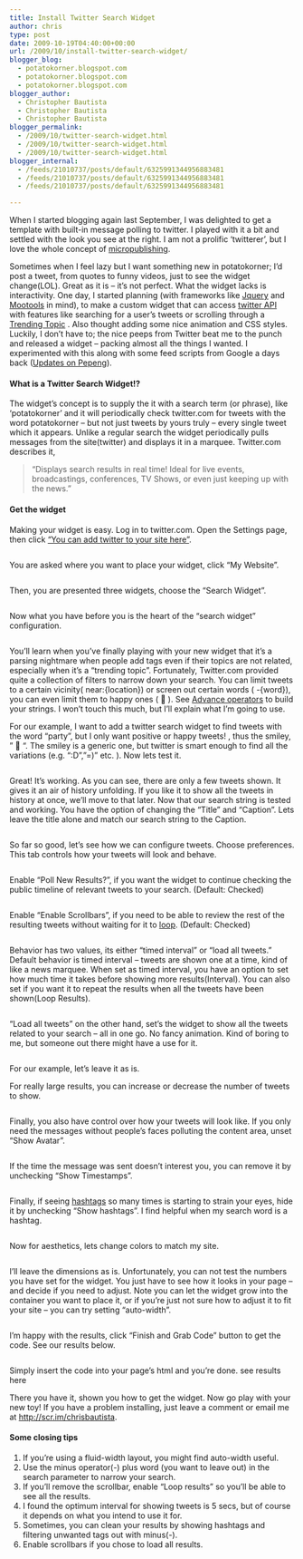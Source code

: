 ```yaml
---
title: Install Twitter Search Widget
author: chris
type: post
date: 2009-10-19T04:40:00+00:00
url: /2009/10/install-twitter-search-widget/
blogger_blog:
  - potatokorner.blogspot.com
  - potatokorner.blogspot.com
  - potatokorner.blogspot.com
blogger_author:
  - Christopher Bautista
  - Christopher Bautista
  - Christopher Bautista
blogger_permalink:
  - /2009/10/twitter-search-widget.html
  - /2009/10/twitter-search-widget.html
  - /2009/10/twitter-search-widget.html
blogger_internal:
  - /feeds/21010737/posts/default/6325991344956883481
  - /feeds/21010737/posts/default/6325991344956883481
  - /feeds/21010737/posts/default/6325991344956883481

---
```

When I started blogging again last September, I was delighted to get a template with built-in message polling to twitter. I played with it a bit and settled with the look you see at the right. I am not a prolific &#8216;twitterer&#8217;, but I love the whole concept of [micropublishing][1].

<!--more-->

  
Sometimes when I feel lazy but I want something new in potatokorner; I&#8217;d post a tweet, from quotes to funny videos, just to see the widget change(LOL). Great as it is &#8211; it&#8217;s not perfect. What the widget lacks is interactivity. One day, I started planning (with frameworks like [Jquery][2] and [Mootools][3] in mind), to make a custom widget that can access [twitter API][4] with features like searching for a user&#8217;s tweets or scrolling through a [Trending Topic][5] . Also thought adding some nice animation and CSS styles. Luckily, I don&#8217;t have to; the nice peeps from Twitter beat me to the punch and released a widget &#8211; packing almost all the things I wanted. I experimented with this along with some feed scripts from Google a days back ([Updates on Pepeng][6]).

#### What is a Twitter Search Widget!?

The widget&#8217;s concept is to supply the it with a search term (or phrase), like &#8216;potatokorner&#8217; and it will periodically check twitter.com for tweets with the word potatokorner &#8211; but not just tweets by yours truly &#8211; every single tweet which it appears. Unlike a regular search the widget periodically pulls messages from the site(twitter) and displays it in a marquee. Twitter.com describes it,

> &#8220;Displays search results in real time! Ideal for live events, broadcastings, conferences, TV Shows, or even just keeping up with the news.&#8221;

#### Get the widget

Making your widget is easy. Log in to twitter.com. Open the Settings page, then click [&#8220;You can add twitter to your site here&#8221;][7].

<div>
  <a style="margin-left: 1em; margin-right: 1em;" href="http://4.bp.blogspot.com/_BBS5bkzuLXM/Stvr3MiCQ0I/AAAAAAAADK0/PAJxPF4FpjA/s1600-h/potatokorner-twitter-search-widget.PNG"><img src="http://4.bp.blogspot.com/_BBS5bkzuLXM/Stvr3MiCQ0I/AAAAAAAADK0/PAJxPF4FpjA/s320/potatokorner-twitter-search-widget.PNG" alt="" border="0" /></a>
</div>

You are asked where you want to place your widget, click &#8220;My Website&#8221;.

<div>
  <a style="margin-left: 1em; margin-right: 1em;" href="http://3.bp.blogspot.com/_BBS5bkzuLXM/StvssWMQRVI/AAAAAAAADLE/0h7qv6ggYV4/s1600-h/potatokorner-twitter-search-widget-step2.PNG"><img src="http://3.bp.blogspot.com/_BBS5bkzuLXM/StvssWMQRVI/AAAAAAAADLE/0h7qv6ggYV4/s320/potatokorner-twitter-search-widget-step2.PNG" alt="" border="0" /></a>
</div>

Then, you are presented three widgets, choose the &#8220;Search Widget&#8221;.

<div>
  <a style="margin-left: 1em; margin-right: 1em;" href="http://3.bp.blogspot.com/_BBS5bkzuLXM/StvsyHJVE6I/AAAAAAAADLM/tFwZeVyrcxI/s1600-h/potatokorner-twitter-search-widget-step3.PNG"><img src="http://3.bp.blogspot.com/_BBS5bkzuLXM/StvsyHJVE6I/AAAAAAAADLM/tFwZeVyrcxI/s320/potatokorner-twitter-search-widget-step3.PNG" alt="" border="0" /></a>
</div>

Now what you have before you is the heart of the &#8220;search widget&#8221; configuration.

<div>
  <a style="margin-left: 1em; margin-right: 1em;" href="http://1.bp.blogspot.com/_BBS5bkzuLXM/StvtGGtbBOI/AAAAAAAADLU/aaM8noAbmZU/s1600-h/potatokorner-twitter-search-config.PNG"><img src="http://1.bp.blogspot.com/_BBS5bkzuLXM/StvtGGtbBOI/AAAAAAAADLU/aaM8noAbmZU/s320/potatokorner-twitter-search-config.PNG" alt="" border="0" /></a>
</div>

You&#8217;ll learn when you&#8217;ve finally playing with your new widget that it&#8217;s a parsing nightmare when people add tags even if their topics are not related, especially when it&#8217;s a &#8220;trending topic&#8221;. Fortunately, Twitter.com provided quite a collection of filters to narrow down your search. You can limit tweets to a certain vicinity( near:{location}) or screen out certain words ( -{word}), you can even limit them to happy ones ( 🙂 ). See [Advance operators][8] to build your strings. I won&#8217;t touch this much, but I&#8217;ll explain what I&#8217;m going to use.

For our example, I want to add a twitter search widget to find tweets with the word &#8220;party&#8221;, but I only want positive or happy tweets! , thus the smiley, &#8221; 🙂 &#8220;. The smiley is a generic one, but twitter is smart enough to find all the variations (e.g. &#8220;:D&#8221;,&#8221;=)&#8221; etc. ). Now lets test it.

<div>
  <a style="margin-left: 1em; margin-right: 1em;" href="http://3.bp.blogspot.com/_BBS5bkzuLXM/StvtQSnAXbI/AAAAAAAADLc/OW3As3VfJpY/s1600-h/potatokorner-twitter-search-test.PNG"><img src="http://3.bp.blogspot.com/_BBS5bkzuLXM/StvtQSnAXbI/AAAAAAAADLc/OW3As3VfJpY/s320/potatokorner-twitter-search-test.PNG" alt="" border="0" /></a>
</div>

Great! It&#8217;s working. As you can see, there are only a few tweets shown. It gives it an air of history unfolding. If you like it to show all the tweets in history at once, we&#8217;ll move to that later. Now that our search string is tested and working. You have the option of changing the &#8220;Title&#8221; and &#8220;Caption&#8221;. Lets leave the title alone and match our search string to the Caption.

<div>
  <a style="margin-left: 1em; margin-right: 1em;" href="http://4.bp.blogspot.com/_BBS5bkzuLXM/StvtXiBgOxI/AAAAAAAADLk/ObOyPgSCPs0/s1600-h/potatokorner-twitter-search-config-2-1.PNG"><img src="http://4.bp.blogspot.com/_BBS5bkzuLXM/StvtXiBgOxI/AAAAAAAADLk/ObOyPgSCPs0/s320/potatokorner-twitter-search-config-2-1.PNG" alt="" border="0" /></a>
</div>

So far so good, let&#8217;s see how we can configure tweets. Choose preferences. This tab controls how your tweets will look and behave.

<div>
  <a style="margin-left: 1em; margin-right: 1em;" href="http://2.bp.blogspot.com/_BBS5bkzuLXM/Stvt9WNTcpI/AAAAAAAADLs/Nk4bRBgcKTI/s1600-h/potatokorner-twitter-search-config-2.PNG"><img src="http://2.bp.blogspot.com/_BBS5bkzuLXM/Stvt9WNTcpI/AAAAAAAADLs/Nk4bRBgcKTI/s320/potatokorner-twitter-search-config-2.PNG" alt="" border="0" /></a>
</div>

Enable &#8220;Poll New Results?&#8221;, if you want the widget to continue checking the public timeline of relevant tweets to your search. (Default: Checked)

<div>
  <a style="margin-left: 1em; margin-right: 1em;" href="http://3.bp.blogspot.com/_BBS5bkzuLXM/StzbFlGO71I/AAAAAAAADL0/C_W70lovF7o/s1600-h/potatokorner-twitter-search-config-3+-poll.PNG"><img src="http://3.bp.blogspot.com/_BBS5bkzuLXM/StzbFlGO71I/AAAAAAAADL0/C_W70lovF7o/s320/potatokorner-twitter-search-config-3+-poll.PNG" alt="" border="0" /></a>
</div>

Enable &#8220;Enable Scrollbars&#8221;, if you need to be able to review the rest of the resulting tweets without waiting for it to [loop][9]. (Default: Checked)

<div>
  <a style="margin-left: 1em; margin-right: 1em;" href="http://4.bp.blogspot.com/_BBS5bkzuLXM/StzbK9XmG0I/AAAAAAAADL8/mTLPB6ox8dg/s1600-h/potatokorner-twitter-search-config-3+-loop.PNG"><img src="http://4.bp.blogspot.com/_BBS5bkzuLXM/StzbK9XmG0I/AAAAAAAADL8/mTLPB6ox8dg/s320/potatokorner-twitter-search-config-3+-loop.PNG" alt="" border="0" /></a>
</div>

Behavior has two values, its either &#8220;timed interval&#8221; or &#8220;load all tweets.&#8221; Default behavior is timed interval &#8211; tweets are shown one at a time, kind of like a news marquee. When set as timed interval, you have an option to set how much time it takes before showing more results(Interval). You can also set if you want it to repeat the results when all the tweets have been shown(Loop Results).

<div>
  <a style="margin-left: 1em; margin-right: 1em;" href="http://1.bp.blogspot.com/_BBS5bkzuLXM/StzeVgDk71I/AAAAAAAADMU/Ka7ak5kgIig/s1600-h/potatokorner-twitter-search-config-3+-timed.PNG"><img src="http://1.bp.blogspot.com/_BBS5bkzuLXM/StzeVgDk71I/AAAAAAAADMU/Ka7ak5kgIig/s320/potatokorner-twitter-search-config-3+-timed.PNG" alt="" border="0" /></a>
</div>

&#8220;Load all tweets&#8221; on the other hand, set&#8217;s the widget to show all the tweets related to your search &#8211; all in one go. No fancy animation. Kind of boring to me, but someone out there might have a use for it.

<div>
  <a style="margin-left: 1em; margin-right: 1em;" href="http://3.bp.blogspot.com/_BBS5bkzuLXM/Stzedu-uzpI/AAAAAAAADMc/pQH-SJoS6ds/s1600-h/potatokorner-twitter-search-config-3-alltweets.PNG"><img src="http://3.bp.blogspot.com/_BBS5bkzuLXM/Stzedu-uzpI/AAAAAAAADMc/pQH-SJoS6ds/s320/potatokorner-twitter-search-config-3-alltweets.PNG" alt="" border="0" /></a>
</div>

For our example, let&#8217;s leave it as is.

For really large results, you can increase or decrease the number of tweets to show.

<div>
  <a style="margin-left: 1em; margin-right: 1em;" href="http://1.bp.blogspot.com/_BBS5bkzuLXM/StzlVklMMmI/AAAAAAAADMs/x4oFwD1pp8g/s1600-h/potatokorner-twitter-search-config-3+-tweets.PNG"><img src="http://1.bp.blogspot.com/_BBS5bkzuLXM/StzlVklMMmI/AAAAAAAADMs/x4oFwD1pp8g/s320/potatokorner-twitter-search-config-3+-tweets.PNG" alt="" border="0" /></a>
</div>

Finally, you also have control over how your tweets will look like. If you only need the messages without people&#8217;s faces polluting the content area, unset &#8220;Show Avatar&#8221;.

<div>
  <a style="margin-left: 1em; margin-right: 1em;" href="http://3.bp.blogspot.com/_BBS5bkzuLXM/StzlcscW53I/AAAAAAAADM0/tKoKQpfPuZE/s1600-h/potatokorner-twitter-search-config-3-noavatar.PNG"><img src="http://3.bp.blogspot.com/_BBS5bkzuLXM/StzlcscW53I/AAAAAAAADM0/tKoKQpfPuZE/s320/potatokorner-twitter-search-config-3-noavatar.PNG" alt="" border="0" /></a>
</div>

If the time the message was sent doesn&#8217;t interest you, you can remove it by unchecking &#8220;Show Timestamps&#8221;.

<div>
  <a style="margin-left: 1em; margin-right: 1em;" href="http://2.bp.blogspot.com/_BBS5bkzuLXM/StzlidwW-cI/AAAAAAAADM8/E9NC69-DdbA/s1600-h/potatokorner-twitter-search-config-3-notime.PNG"><img src="http://2.bp.blogspot.com/_BBS5bkzuLXM/StzlidwW-cI/AAAAAAAADM8/E9NC69-DdbA/s320/potatokorner-twitter-search-config-3-notime.PNG" alt="" border="0" /></a>
</div>

Finally, if seeing [hashtags][10] so many times is starting to strain your eyes, hide it by unchecking &#8220;Show hashtags&#8221;. I find helpful when my search word is a hashtag.

<div>
  <a style="margin-left: 1em; margin-right: 1em;" href="http://4.bp.blogspot.com/_BBS5bkzuLXM/StzlnQIgVPI/AAAAAAAADNE/rLZSZLA6-l4/s1600-h/potatokorner-twitter-search-config-3-nohashtags.PNG"><img src="http://4.bp.blogspot.com/_BBS5bkzuLXM/StzlnQIgVPI/AAAAAAAADNE/rLZSZLA6-l4/s320/potatokorner-twitter-search-config-3-nohashtags.PNG" alt="" border="0" /></a>
</div>

Now for aesthetics, lets change colors to match my site.

<div>
  <a style="margin-left: 1em; margin-right: 1em;" href="http://1.bp.blogspot.com/_BBS5bkzuLXM/StzelmVUs3I/AAAAAAAADMk/80RqxBQMEzg/s1600-h/potatokorner-twitter-search-config-4.PNG"><img src="http://1.bp.blogspot.com/_BBS5bkzuLXM/StzelmVUs3I/AAAAAAAADMk/80RqxBQMEzg/s320/potatokorner-twitter-search-config-4.PNG" alt="" border="0" /></a>
</div>

I&#8217;ll leave the dimensions as is. Unfortunately, you can not test the numbers you have set for the widget. You just have to see how it looks in your page &#8211; and decide if you need to adjust. Note you can let the widget grow into the container you want to place it, or if you&#8217;re just not sure how to adjust it to fit your site &#8211; you can try setting &#8220;auto-width&#8221;.

<div>
  <a style="margin-left: 1em; margin-right: 1em;" href="http://2.bp.blogspot.com/_BBS5bkzuLXM/StzlugcxuiI/AAAAAAAADNM/Qe2LsIwoGfw/s1600-h/potatokorner-twitter-search-config-5.PNG"><img src="http://2.bp.blogspot.com/_BBS5bkzuLXM/StzlugcxuiI/AAAAAAAADNM/Qe2LsIwoGfw/s320/potatokorner-twitter-search-config-5.PNG" alt="" border="0" /></a>
</div>

I&#8217;m happy with the results, click &#8220;Finish and Grab Code&#8221; button to get the code. See our results below.

<div>
  <a style="margin-left: 1em; margin-right: 1em;" href="http://2.bp.blogspot.com/_BBS5bkzuLXM/Stzmzg7JsII/AAAAAAAADNU/4MuMeU_2viE/s1600-h/potatokorner-twitter-search-config-getcode.PNG"><img src="http://2.bp.blogspot.com/_BBS5bkzuLXM/Stzmzg7JsII/AAAAAAAADNU/4MuMeU_2viE/s320/potatokorner-twitter-search-config-getcode.PNG" alt="" border="0" /></a>
</div>

Simply insert the code into your page&#8217;s html and you&#8217;re done. see results here

There you have it, shown you how to get the widget. Now go play with your new toy! If you have a problem installing, just leave a comment or email me at <a href="http://scr.im/chrisbautista" target="_blank">http://scr.im/chrisbautista</a>.

#### Some closing tips

1) If you&#8217;re using a fluid-width layout, you might find auto-width useful.  
2) Use the minus operator(-) plus word (you want to leave out) in the search parameter to narrow your search.  
3) If you&#8217;ll remove the scrollbar, enable &#8220;Loop results&#8221; so you&#8217;ll be able to see all the results.  
4) I found the optimum interval for showing tweets is 5 secs, but of course it depends on what you intend to use it for.  
5) Sometimes, you can clean your results by showing hashtags and filtering unwanted tags out with minus(-).  
6) Enable scrollbars if you chose to load all results.

 [1]: http://en.wikipedia.org/wiki/Micropublishing
 [2]: http://jquery.com/
 [3]: http://mootools.net/
 [4]: http://apiwiki.twitter.com/
 [5]: https://twitter.com/twitter101/learning
 [6]: http://potatokorner.blogspot.com/2009/10/updates-on-pepeng.html#main
 [7]: http://twitter.com/goodies/widgets
 [8]: http://search.twitter.com/operators
 [9]: http://www.blogger.com/post-edit.g?blogID=21010737&postID=6325991344956883481#twitter-loop
 [10]: http://twitter.pbworks.com/Hashtags